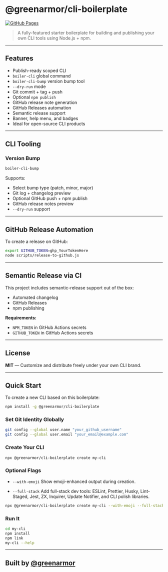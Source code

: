 # @greenarmor/cli-boilerplate

[![GitHub Pages](https://img.shields.io/badge/docs-online-success?logo=github&style=flat-square)](https://greenarmor.github.io/cli-boilerplate)

> A fully-featured starter boilerplate for building and publishing your own CLI tools using Node.js + npm.

---

## Features

- Publish-ready scoped CLI
- `boiler-cli` global command
- `boiler-cli-bump` version bump tool
- `--dry-run` mode
- Git commit + tag + push
- Optional `npm publish`
- GitHub release note generation
- GitHub Releases automation
- Semantic release support
- Banner, help menu, and badges
- Ideal for open-source CLI products

---

## CLI Tooling

### Version Bump

```bash
boiler-cli-bump
```

Supports:

- Select bump type (patch, minor, major)
- Git log + changelog preview
- Optional GitHub push + npm publish
- GitHub release notes preview
- `--dry-run` support

---

## GitHub Release Automation

To create a release on GitHub:

```bash
export GITHUB_TOKEN=ghp_YourTokenHere
node scripts/release-to-github.js
```

---

## Semantic Release via CI

This project includes semantic-release support out of the box:

- Automated changelog
- GitHub Releases
- npm publishing

**Requirements:**

- `NPM_TOKEN` in GitHub Actions secrets
- `GITHUB_TOKEN` in GitHub Actions secrets

---

## License

**MIT** — Customize and distribute freely under your own CLI brand.

---

## Quick Start

To create a new CLI based on this boilerplate:

```bash
npm install -g @greenarmor/cli-boilerplate
```

### Set Git Identity Globally

```bash
git config --global user.name "your_github_username"
git config --global user.email "your_email@example.com"
```

### Create Your CLI

```bash
npx @greenarmor/cli-boilerplate create my-cli
```

### Optional Flags

- `--with-emoji` 
  Show emoji-enhanced output during creation.

- `--full-stack`
  Add full-stack dev tools: ESLint, Prettier, Husky, Lint-Staged, Jest, ZX, Inquirer, Update Notifier, and CLI polish libraries.

```bash
npx @greenarmor/cli-boilerplate create my-cli --with-emoji --full-stack
```

### Run It

```bash
cd my-cli
npm install
npm link
my-cli --help
```

---

## Built by [@greenarmor](https://github.com/greenarmor)
